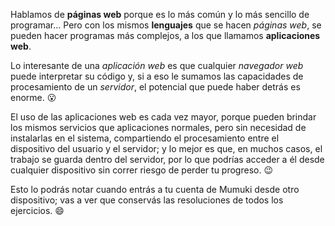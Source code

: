 Hablamos de **páginas web** porque es lo más común y lo más sencillo de programar... Pero con los mismos **lenguajes** que se hacen _páginas web_, se pueden hacer programas más complejos, a los que llamamos **aplicaciones web**.

Lo interesante de una _aplicación web_ es que cualquier _navegador web_ puede interpretar su código y, si a eso le sumamos las capacidades de procesamiento de un _servidor_, el potencial que puede haber detrás es enorme. :open_mouth:

El uso de las aplicaciones web es cada vez mayor, porque pueden brindar los mismos servicios que aplicaciones normales, pero sin necesidad de instalarlas en el sistema, compartiendo el procesamiento entre el dispositivo del usuario y el servidor; y lo mejor es que, en muchos casos, el trabajo se guarda dentro del servidor, por lo que podrías acceder a él desde cualquier dispositivo sin correr riesgo de perder tu progreso. :wink:

Esto lo podrás notar cuando entrás a tu cuenta de Mumuki desde otro dispositivo; vas a ver que conservás las resoluciones de todos los ejercicios. :smile:
